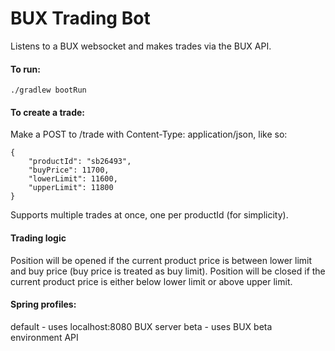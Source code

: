 # BUX Trading Bot
Listens to a BUX websocket and makes trades via the BUX API.

#### To run:

`./gradlew bootRun`

#### To create a trade:

Make a POST to /trade with Content-Type: application/json, like so:

```
{
 	"productId": "sb26493",
	"buyPrice": 11700,
	"lowerLimit": 11600,
	"upperLimit": 11800
}
```

Supports multiple trades at once, one per productId (for simplicity).

#### Trading logic

Position will be opened if the current product price is between lower limit and buy price (buy price is treated as buy limit).
Position will be closed if the current product price is either below lower limit or above upper limit.

#### Spring profiles:

default - uses localhost:8080 BUX server
beta - uses BUX beta environment API